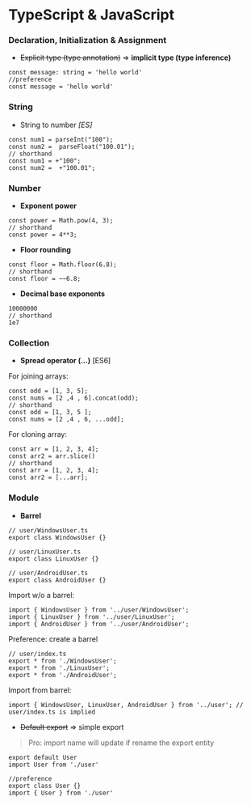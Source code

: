 # TypeScript & JavaScript

### Declaration, Initialization & Assignment
+ ~~Explicit type (type annotation)~~ => **implicit type (type inference)**
```
const message: string = 'hello world'
//preference
const message = 'hello world'
```

### String
+ String to number *[ES]*
```
const num1 = parseInt("100");
const num2 =  parseFloat("100.01");
// shorthand
const num1 = +"100";
const num2 =  +"100.01";
```

### Number
+ **Exponent power**
```
const power = Math.pow(4, 3);
// shorthand 
const power = 4**3;
```
+ **Floor rounding**
```
const floor = Math.floor(6.8);
// shorthand 
const floor = ~~6.8;
```
+ **Decimal base exponents**
```
10000000
// shorthand
1e7
```

### Collection
+ **Spread operator (...)** [ES6]

For joining arrays:
```
const odd = [1, 3, 5];
const nums = [2 ,4 , 6].concat(odd);
// shorthand
const odd = [1, 3, 5 ];
const nums = [2 ,4 , 6, ...odd];
```
  
For cloning array:
```
const arr = [1, 2, 3, 4];
const arr2 = arr.slice()
// shorthand
const arr = [1, 2, 3, 4];
const arr2 = [...arr];
```



### Module
+ **Barrel**
```
// user/WindowsUser.ts
export class WindowsUser {}

// user/LinuxUser.ts
export class LinuxUser {}

// user/AndroidUser.ts
export class AndroidUser {}
```
Import w/o a barrel:
```
import { WindowsUser } from '../user/WindowsUser';
import { LinuxUser } from '../user/LinuxUser';
import { AndroidUser } from '../user/AndroidUser';
```
Preference: create a barrel
```
// user/index.ts
export * from './WindowsUser';
export * from './LinuxUser';
export * from './AndroidUser';
```
Import from barrel:
```
import { WindowsUser, LinuxUser, AndroidUser } from '../user'; // user/index.ts is implied
```

+ ~~Default export~~ => simple export
> Pro: import name will update if rename the export entity
```
export default User
import User from './user'

//preference
export class User {}
import { User } from './user'
```
